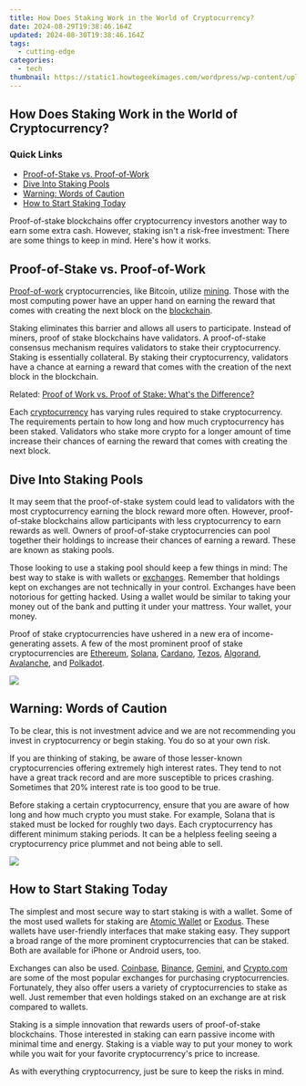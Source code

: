 ```yaml
---
title: How Does Staking Work in the World of Cryptocurrency?
date: 2024-08-29T19:38:46.164Z
updated: 2024-08-30T19:38:46.164Z
tags:
  - cutting-edge
categories:
  - tech
thumbnail: https://static1.howtogeekimages.com/wordpress/wp-content/uploads/2022/04/shutterstock_2083065739.png
---
```


## How Does Staking Work in the World of Cryptocurrency?

### Quick Links

* [Proof-of-Stake vs. Proof-of-Work](https://youtube-help.techidaily.com/new-from-stillness-to-stirring-tips-for-bouncing-text/)
* [Dive Into Staking Pools](https://discord-videos.techidaily.com/2024-approved-a-comprehensive-guide-to-changing-avatars-and-statuses-on-discord/)
* [Warning: Words of Caution](https://facebook-videos.techidaily.com/updated-lightning-leap-into-facebook-id-sleuthing-for-2024/)
* [How to Start Staking Today](https://instagram-video-files.techidaily.com/updated-mastering-instagram-success-harness-the-power-of-ig-data/)

 Proof-of-stake blockchains offer cryptocurrency investors another way to earn some extra cash. However, staking isn't a risk-free investment: There are some things to keep in mind. Here's how it works.

##  Proof-of-Stake vs. Proof-of-Work

[Proof-of-work](https://graphic-issues.techidaily.com/blinking-void-after-graphic-patch/) cryptocurrencies, like Bitcoin, utilize [mining](https://vimeo-videos.techidaily.com/updated-in-2024-mastering-video-allure-securing-top-spots-with-the-vimeo-experts/). Those with the most computing power have an upper hand on earning the reward that comes with creating the next block on the [blockchain](https://facebook-videos.techidaily.com/updated-2024-approved-top-playlist-hits-social-medias-1-10-video-winners/).

 Staking eliminates this barrier and allows all users to participate. Instead of miners, proof of stake blockchains have validators. A proof-of-stake consensus mechanism requires validators to stake their cryptocurrency. Staking is essentially collateral. By staking their cryptocurrency, validators have a chance at earning a reward that comes with the creation of the next block in the blockchain.

Related: [Proof of Work vs. Proof of Stake: What's the Difference?](https://graphic-issues.techidaily.com/blinking-void-after-graphic-patch/) 

 Each [cryptocurrency](https://sim-unlock.techidaily.com/in-2024-top-11-free-apps-to-check-imei-on-itel-p40plus-phones-by-drfone-android/) has varying rules required to stake cryptocurrency. The requirements pertain to how long and how much cryptocurrency has been staked. Validators who stake more crypto for a longer amount of time increase their chances of earning the reward that comes with creating the next block.

<!-- affiliate ads begin -->

<!-- affiliate ads end -->
##  Dive Into Staking Pools

 It may seem that the proof-of-stake system could lead to validators with the most cryptocurrency earning the block reward more often. However, proof-of-stake blockchains allow participants with less cryptocurrency to earn rewards as well. Owners of proof-of-stake cryptocurrencies can pool together their holdings to increase their chances of earning a reward. These are known as staking pools.

 Those looking to use a staking pool should keep a few things in mind: The best way to stake is with wallets or [exchanges](https://fake-location.techidaily.com/fake-the-location-to-get-around-the-mlb-blackouts-on-apple-iphone-15-pro-max-drfone-by-drfone-virtual-ios/). Remember that holdings kept on exchanges are not technically in your control. Exchanges have been notorious for getting hacked. Using a wallet would be similar to taking your money out of the bank and putting it under your mattress. Your wallet, your money.

 Proof of stake cryptocurrencies have ushered in a new era of income-generating assets. A few of the most prominent proof of stake cryptocurrencies are [Ethereum](https://extra-information.techidaily.com/in-2024-automated-opener-your-srt-files-windows-and-mac/), [Solana](https://solana.com/), [Cardano](https://cardano.org/), [Tezos](https://tezos.com/), [Algorand](https://www.algorand.com/), [Avalanche](https://www.avax.network/), and [Polkadot](https://polkadot.network/).

<!-- affiliate ads begin -->
<a href="https://shop.mondly.com/affiliate.php?ACCOUNT=ATISTUDI&AFFILIATE=108875&PATH=https%3A%2F%2Fwww.mondly.com%3FAFFILIATE%3D108875%26RESOURCE%3D%2BGeneral%2B970x90%2B"><img src="https://secure.avangate.com/images/merchant/69c418c33ec2e1a4267fa9bb77fa1428/general-970x90.gif" border="0"></a>
<!-- affiliate ads end -->
##  Warning: Words of Caution

 To be clear, this is not investment advice and we are not recommending you invest in cryptocurrency or begin staking. You do so at your own risk.

 If you are thinking of staking, be aware of those lesser-known cryptocurrencies offering extremely high interest rates. They tend to not have a great track record and are more susceptible to prices crashing. Sometimes that 20% interest rate is too good to be true.

 Before staking a certain cryptocurrency, ensure that you are aware of how long and how much crypto you must stake. For example, Solana that is staked must be locked for roughly two days. Each cryptocurrency has different minimum staking periods. It can be a helpless feeling seeing a cryptocurrency price plummet and not being able to sell.

<!-- affiliate ads begin -->
<a href="https://shop.systoolsgroup.com/affiliate.php?ACCOUNT=SYSTOOBY&AFFILIATE=108875&PATH=https%3A%2F%2Fwww.systoolsgroup.com%3FAFFILIATE%3D108875%26RESOURCE%3DSysTools%2BGmail%2BBackup"><img src="https://www.systoolsgroup.com/box/gmail-backup.png" border="0"></a>
<!-- affiliate ads end -->
##  How to Start Staking Today

 The simplest and most secure way to start staking is with a wallet. Some of the most used wallets for staking are [Atomic Wallet](https://atomicwallet.io/) or [Exodus](https://www.exodus.com/). These wallets have user-friendly interfaces that make staking easy. They support a broad range of the more prominent cryptocurrencies that can be staked. Both are available for iPhone or Android users, too.

 Exchanges can also be used. [Coinbase](https://www.coinbase.com/staking), [Binance](https://www.binance.com/en/staking), [Gemini](https://www.gemini.com/earn), and [Crypto.com](https://crypto.com/us/earn) are some of the most popular exchanges for purchasing cryptocurrencies. Fortunately, they also offer users a variety of cryptocurrencies to stake as well. Just remember that even holdings staked on an exchange are at risk compared to wallets.

 Staking is a simple innovation that rewards users of proof-of-stake blockchains. Those interested in staking can earn passive income with minimal time and energy. Staking is a viable way to put your money to work while you wait for your favorite cryptocurrency's price to increase.

 As with everything cryptocurrency, just be sure to keep the risks in mind.

<ins class="adsbygoogle"
     style="display:block"
     data-ad-format="autorelaxed"
     data-ad-client="ca-pub-7571918770474297"
     data-ad-slot="1223367746"></ins>



<ins class="adsbygoogle"
     style="display:block"
     data-ad-client="ca-pub-7571918770474297"
     data-ad-slot="8358498916"
     data-ad-format="auto"
     data-full-width-responsive="true"></ins>


